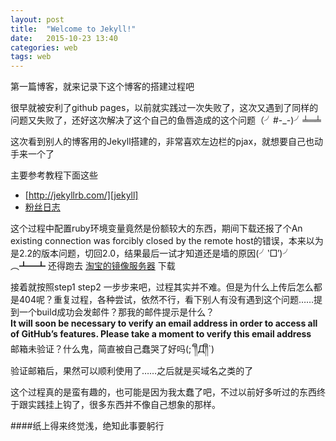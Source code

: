```yaml
---
layout: post
title:  "Welcome to Jekyll!"
date:   2015-10-23 13:40
categories: web
tags: web
---
```

第一篇博客，就来记录下这个博客的搭建过程吧

很早就被安利了github pages，以前就实践过一次失败了，这次又遇到了同样的问题又失败了，还好这次解决了这个自己的鱼唇造成的这个问题（╯#-_-)╯╧═╧

这次看到别人的博客用的Jekyll搭建的，非常喜欢左边栏的pjax，就想要自己也动手来一个了

主要参考教程下面这些

- [http://jekyllrb.com/][jekyll]
- [粉丝日志][fens]

这个过程中配置ruby环境变量竟然是份额较大的东西，期间下载还报了个An existing connection was forcibly closed by the remote host的错误，本来以为是2.2的版本问题，切回2.0，结果最后一试才知道还是墙的原因(╯‵□′)╯︵┻━┻ 还得跑去 [淘宝的镜像服务器][taobaogems] 下载

接着就按照step1 step2 一步步来吧，过程其实并不难。但是为什么上传后怎么都是404呢？重复过程，各种尝试，依然不行，看下别人有没有遇到这个问题……提到一个build成功会发邮件？那我的邮件提示是什么？  
**It will soon be necessary to verify an email address in order to access all of GitHub’s features. Please take a moment to verify this email address**  
邮箱未验证？什么鬼，简直被自己蠢哭了好吗(;´༎ຶД༎ຶ`)  
验证邮箱后，果然可以顺利使用了……之后就是买域名之类的了

这个过程真的是蛮有趣的，也可能是因为我太蠢了吧，不过以前好多听过的东西终于跟实践挂上钩了，很多东西并不像自己想象的那样。

####纸上得来终觉浅，绝知此事要躬行


[jekyll]:      http://jekyllrb.com
[fens]: http://blog.fens.me/jekyll-bootstarp-github
[taobaogems]: https://ruby.taobao.org
